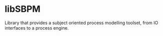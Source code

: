 # libSBPM
Library that provides a subject oriented process modelling toolset, from IO interfaces to a process engine.

